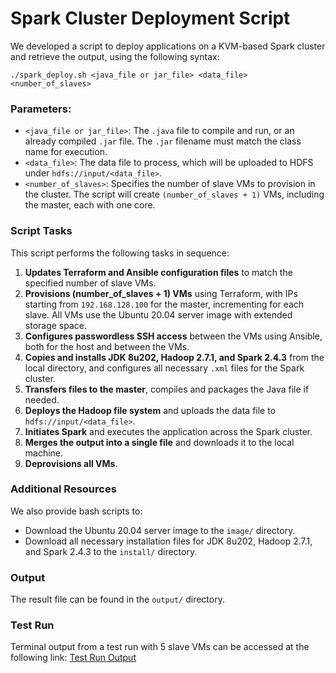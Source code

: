 # Spark Cluster Deployment Script

We developed a script to deploy applications on a KVM-based Spark cluster and retrieve the output, using the following syntax:
```
./spark_deploy.sh <java_file or jar_file> <data_file> <number_of_slaves>
```
### Parameters:
- `<java_file or jar_file>`: The `.java` file to compile and run, or an already compiled `.jar` file. The `.jar` filename must match the class name for execution.
- `<data_file>`: The data file to process, which will be uploaded to HDFS under `hdfs://input/<data_file>`.
- `<number_of_slaves>`: Specifies the number of slave VMs to provision in the cluster. The script will create `(number_of_slaves + 1)` VMs, including the master, each with one core.

### Script Tasks

This script performs the following tasks in sequence:

1. **Updates Terraform and Ansible configuration files** to match the specified number of slave VMs.
2. **Provisions (number_of_slaves + 1) VMs** using Terraform, with IPs starting from `192.168.128.100` for the master, incrementing for each slave. All VMs use the Ubuntu 20.04 server image with extended storage space.
3. **Configures passwordless SSH access** between the VMs using Ansible, both for the host and between the VMs.
4. **Copies and installs JDK 8u202, Hadoop 2.7.1, and Spark 2.4.3** from the local directory, and configures all necessary `.xml` files for the Spark cluster.
5. **Transfers files to the master**, compiles and packages the Java file if needed.
6. **Deploys the Hadoop file system** and uploads the data file to `hdfs://input/<data_file>`.
7. **Initiates Spark** and executes the application across the Spark cluster.
8. **Merges the output into a single file** and downloads it to the local machine.
9. **Deprovisions all VMs**.

### Additional Resources

We also provide bash scripts to:
- Download the Ubuntu 20.04 server image to the `image/` directory.
- Download all necessary installation files for JDK 8u202, Hadoop 2.7.1, and Spark 2.4.3 to the `install/` directory.

### Output

The result file can be found in the `output/` directory.

### Test Run

Terminal output from a test run with 5 slave VMs can be accessed at the following link: [Test Run Output](https://github.com/NoodleGodz/Spark-on-KVM/tree/main/cleaned_output_5_slaves.txt)

